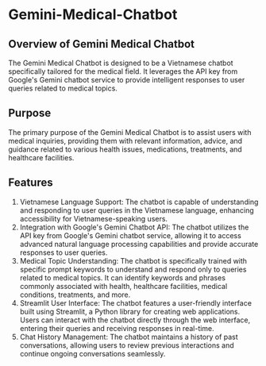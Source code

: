 # Gemini-Medical-Chatbot


## Overview of Gemini Medical Chatbot
The Gemini Medical Chatbot is designed to be a Vietnamese chatbot specifically tailored for the medical field. It leverages the API key from Google's Gemini chatbot service to provide intelligent responses to user queries related to medical topics.

## Purpose
The primary purpose of the Gemini Medical Chatbot is to assist users with medical inquiries, providing them with relevant information, advice, and guidance related to various health issues, medications, treatments, and healthcare facilities.

## Features
1. Vietnamese Language Support: The chatbot is capable of understanding and responding to user queries in the Vietnamese language, enhancing accessibility for Vietnamese-speaking users.
2. Integration with Google's Gemini Chatbot API: The chatbot utilizes the API key from Google's Gemini chatbot service, allowing it to access advanced natural language processing capabilities and provide accurate responses to user queries.
3. Medical Topic Understanding: The chatbot is specifically trained with specific prompt keywords to understand and respond only to queries related to medical topics. It can identify keywords and phrases commonly associated with health, healthcare facilities, medical conditions, treatments, and more.
4. Streamlit User Interface: The chatbot features a user-friendly interface built using Streamlit, a Python library for creating web applications. Users can interact with the chatbot directly through the web interface, entering their queries and receiving responses in real-time.
5. Chat History Management: The chatbot maintains a history of past conversations, allowing users to review previous interactions and continue ongoing conversations seamlessly.
